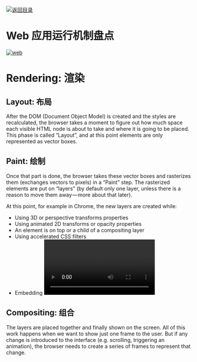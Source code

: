 [![返回目录](https://parg.co/UCb)](https://github.com/wxyyxc1992/Awesome-CheatSheets)

# Web 应用运行机制盘点

[![web](https://user-images.githubusercontent.com/5803001/38910164-a8e97c1a-42fa-11e8-8500-a737833e80cc.png)](https://www.processon.com/mindmap/59a26552e4b0afafe7a7606c)

# Rendering: 渲染

## Layout: 布局

After the DOM (Document Object Model) is created and the styles are recalculated, the browser takes a moment to figure out how much space each visible HTML node is about to take and where it is going to be placed. This phase is called “Layout”, and at this point elements are only represented as vector boxes.

## Paint: 绘制

Once that part is done, the browser takes these vector boxes and rasterizes them (exchanges vectors to pixels) in a “Paint” step. The rasterized elements are put on “layers” (by default only one layer, unless there is a reason to move them away — more about that later).

At this point, for example in Chrome, the new layers are created while:

- Using 3D or perspective transforms properties
- Using animated 2D transforms or opacity properties
- An element is on top or a child of a compositing layer
- Using accelerated CSS filters
- Embedding <video>, <canvas>, plugins like Silverlight or Flash (in special cases)

## Compositing: 组合

The layers are placed together and finally shown on the screen.
All of this work happens when we want to show just one frame to the user. But if any change is introduced to the interface (e.g. scrolling, triggering an animation), the browser needs to create a series of frames to represent that change.
